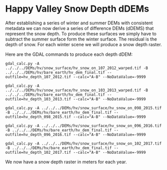 # Happy Valley Snow Depth dDEMs

After establishing a series of winter and summer DEMs with consistent metadata we can now derive a series of difference DEMs (dDEMS) that represent the snow depth. To produce these surfaces we simply have to subtract the summer surface form the winter surface. The residual is the depth of snow. For each winter scene we will produce a snow depth raster.

Here are the GDAL commands to produce each depth dDEM:

`gdal_calc.py -A ../../../DEMs/hv/snow_surface/hv_snow_on_107_2012_warped.tif -B ../../../DEMs/hv/bare_earth/hv_dem_final.tif --outfile=hv_depth_107_2012.tif --calc="A-B" --NoDataValue=-9999`

`gdal_calc.py -A ../../../DEMs/hv/snow_surface/hv_snow_on_103_2013_warped.tif -B ../../../DEMs/hv/bare_earth/hv_dem_final.tif --outfile=hv_depth_103_2013.tif --calc="A-B" --NoDataValue=-9999`

`gdal_calc.py -A ../../../DEMs/hv/snow_surface/hv_snow_on_098_2015.tif -B ../../../DEMs/hv/bare_earth/hv_dem_final.tif --outfile=hv_depth_098_2015.tif --calc="A-B" --NoDataValue=-9999`

`gdal_calc.py -A ../../../DEMs/hv/snow_surface/hv_snow_on_096_2016.tif -B ../../../DEMs/hv/bare_earth/hv_dem_final.tif --outfile=hv_depth_096_2016.tif --calc="A-B" --NoDataValue=-9999`

`gdal_calc.py -A ../../../DEMs/hv/snow_surface/hv_snow_on_102_2017.tif -B ../../../DEMs/hv/bare_earth/hv_dem_final.tif --outfile=hv_depth_102_2017.tif --calc="A-B" --NoDataValue=-9999`

We now have a snow depth raster in meters for each year.
